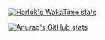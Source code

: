 [![Harlok's WakaTime stats](https://github-readme-stats.vercel.app/api/wakatime?username=QuokkaPride)](https://github.com/anuraghazra/github-readme-stats)


[![Anurag's GitHub stats](https://github-readme-stats.vercel.app/api?username=QuokkaPride)](https://github.com/anuraghazra/github-readme-stats)
